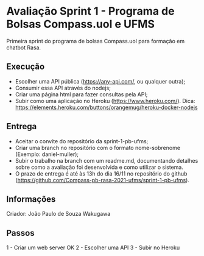 # Avaliação Sprint 1 - Programa de Bolsas Compass.uol e UFMS
Primeira sprint do programa de bolsas Compass.uol para formação em chatbot Rasa.


## Execução
- Escolher uma API pública (https://any-api.com/, ou qualquer outra);
- Consumir essa API através do nodejs;
- Criar uma página html para fazer consultas pela API;
- Subir como uma aplicação no Heroku (https://www.heroku.com/). Dica: https://elements.heroku.com/buttons/orangemug/heroku-docker-nodejs

## Entrega
- Aceitar o convite do repositório da sprint-1-pb-ufms;
- Criar uma branch no repositório com o formato nome-sobrenome (Exemplo: daniel-muller);
- Subir o trabalho na branch com um readme.md, documentando detalhes sobre como a avaliação foi desenvolvida e como utilizar o sistema.
- O prazo de entrega é até às 13h do dia 16/11 no repositório do github (https://github.com/Compass-pb-rasa-2021-ufms/sprint-1-pb-ufms).

## Informações
Criador: João Paulo de Souza Wakugawa

## Passos
1 - Criar um web server OK
2 - Escolher uma API
3 - Subir no Heroku
